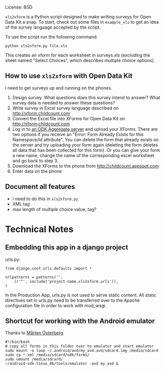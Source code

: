 License: BSD

`xls2xform` is a Python script designed to make writing surveys for
Open Data Kit a snap. To start, check out some files in `example_xls`
to get an idea of the survey language accepted by the script.

To use the script run the following command:

    python xls2xform.py file.xls

This creates an xform for each worksheet in surveys.xls (excluding the
sheet named "Select Choices", which describes multiple choice
options).


How to use `xls2xform` with Open Data Kit
-----------------------------------------
I need to get surveys up and running on the phones.

1. Design survey. What questions does this survey intend to answer?
   What survey data is needed to answer these questions?
2. Write survey in Excel survey language described on
   http://xform.childcount.com
3. Convert the Excel file into XForms for Open Data Kit on
   http://xform.childcount.com
4. Log in to [an ODK Aggregate server](http://childcount.appspot.com)
   and upload your XForms. There are two options if you receive an
   "Error: Form Already Exists for this Namespace/Id attribute". You
   can delete the form that already exists on the server and try
   uploading your form again (deleting the form deletes all data that
   has been collected for this form). Or you can give your form a new
   name, change the name of the corresponding excel worksheet and go
   back to step 3.
5. Download the XForms to the phone from http://childcount.appspot.com
6. Enter data on the phone

Document all features
---------------------

* I need to do this in `xls2xform.py`
* XML tag
* max length of multiple choice value, tag?

Technical Notes
===============

Embedding this app in a django project
--------------------------------------
urls.py:

    from django.conf.urls.defaults import *
    
    urlpatterns = patterns('',
        (r'^', include('project-name.xls2xform.urls')),
    )

In the Production App, urls.py is not used to serve static
content. All static directives set in urls.py need to be transferred 
over to the Apache configuration file in order to work with mod_wsgi.

Shortcut for working with the Android emulator
----------------------------------------------
Thanks to [Mårten Österberg](http://blog.jayway.com/2009/04/22/working-with-sd-cards-in-the-android-emulator/).

    #!/bin/bash
    # copy all forms in this folder over to emulator and start emulator
    sudo mount -o loop ~/.android/avd/my_avd.avd/sdcard.img /media/sdcard
    sudo cp *.xml /media/sdcard/odk/forms/
    sudo umount /media/sdcard/
    ~/android-sdk-linux_86/tools/emulator -avd my_avd &
